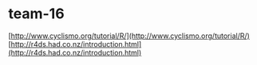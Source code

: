 # team-16

[http://www.cyclismo.org/tutorial/R/](http://www.cyclismo.org/tutorial/R/)
[http://r4ds.had.co.nz/introduction.html](http://r4ds.had.co.nz/introduction.html)

